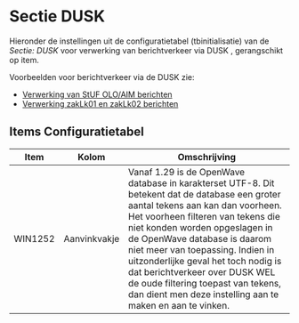 # Sectie DUSK

Hieronder de instellingen uit de configuratietabel (tbinitialisatie) van de _Sectie: DUSK_ voor verwerking van berichtverkeer via DUSK , gerangschikt op item.

Voorbeelden voor berichtverkeer via de DUSK zie:

- [Verwerking van StUF OLO/AIM berichten](../../probleemoplossing/programmablokken/olo_verwerking.md)
- [Verwerking zakLk01 en zakLk02 berichten](../../probleemoplossing/programmablokken/stuf_zaken_zaklk01_02-verwerking.md)

## Items Configuratietabel

| Item    | Kolom        | Omschrijving |
| ------- | ------------ | ------------ |
| WIN1252 | Aanvinkvakje | Vanaf 1.29 is de OpenWave database in karakterset UTF-8. Dit betekent dat de database een groter aantal tekens aan kan dan voorheen. Het voorheen filteren van tekens die niet konden worden opgeslagen in de OpenWave database is daarom niet meer van toepassing. Indien in uitzonderlijke geval het toch nodig is dat berichtverkeer over DUSK WEL de oude filtering toepast van tekens, dan dient men deze instelling aan te maken en aan te vinken. |
